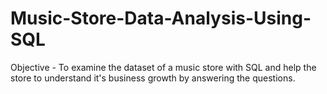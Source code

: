 # Music-Store-Data-Analysis-Using-SQL
Objective - To examine the dataset of a music store with SQL and help the store to understand it's business growth by answering the questions.
